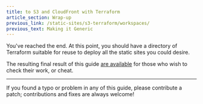 ```yaml
---
title: to S3 and CloudFront with Terraform
article_section: Wrap-up
previous_link: /static-sites/s3-terraform/workspaces/
previous_text: Making it Generic
---
```


You've reached the end. At this point, you should have a directory of Terraform
suitable for reuse to deploy all the static sites you could desire.

The resulting final result of this guide [are available][1] for those who wish
to check their work, or cheat.

---

If you found a typo or problem in any of this guide, please contribute a patch;
contributions and fixes are always welcome!

[1]: https://github.com/blackieops/deployawebsite-example-s3-terraform/
